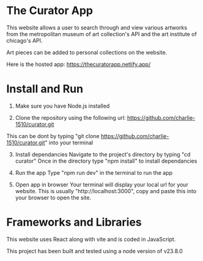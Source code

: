 # The Curator App

This website allows a user to search through and view various artworks from the metropolitan museum of art collection's API and the art institute of chicago's API.

Art pieces can be added to personal collections on the website.

Here is the hosted app:
https://thecuratorapp.netlify.app/

# Install and Run

1. Make sure you have Node.js installed

2. Clone the repository using the following url:
   https://github.com/charlie-1510/curator.git

This can be dont by typing "git clone https://github.com/charlie-1510/curator.git" into your terminal

3. Install dependancies
   Navigate to the project's directory by typing "cd curator"
   Once in the directory type "npm install" to install dependancies

4. Run the app
   Type "npm run dev" in the terminal to run the app

5. Open app in browser
   Your terminal will display your local url for your website. This is usually "http://localhost:3000", copy and paste this into your browser to open the site.

# Frameworks and Libraries

This website uses React along with vite and is coded in JavaScript.

This project has been built and tested using a node version of v23.8.0
